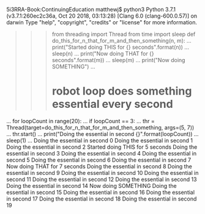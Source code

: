 5i3RRA-Book:ContinuingEducation matthewj$ python3
Python 3.7.1 (v3.7.1:260ec2c36a, Oct 20 2018, 03:13:28) 
[Clang 6.0 (clang-600.0.57)] on darwin
Type "help", "copyright", "credits" or "license" for more information.
>>> from threading import Thread
>>> from time import sleep
>>> def do_this_for_n_that_for_m_and_then_something(n, m):
...     print("Started doing THIS for {} seconds".format(n))
...     sleep(n)
...     print("Now doing THAT for {} seconds".format(m))
...     sleep(m)
...     print("Now doing SOMETHING")
... 
>>># robot loop does something essential every second
... for loopCount in range(20):
...     if loopCount == 3:
...         thr = Thread(target=do_this_for_n_that_for_m_and_then_something, args=(5, 7))
...         thr.start()
...     print("Doing the essential in second {}".format(loopCount))
...     sleep(1)
... 
Doing the essential in second 0
Doing the essential in second 1
Doing the essential in second 2
Started doing THIS for 5 seconds
Doing the essential in second 3
Doing the essential in second 4
Doing the essential in second 5
Doing the essential in second 6
Doing the essential in second 7
Now doing THAT for 7 seconds
Doing the essential in second 8
Doing the essential in second 9
Doing the essential in second 10
Doing the essential in second 11
Doing the essential in second 12
Doing the essential in second 13
Doing the essential in second 14
Now doing SOMETHING
Doing the essential in second 15
Doing the essential in second 16
Doing the essential in second 17
Doing the essential in second 18
Doing the essential in second 19
